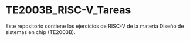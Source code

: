 # TE2003B_RISC-V_Tareas

Este repositorio contiene los ejercicios de RISC-V de la materia Diseño de sistemas en chip (TE2003B).
